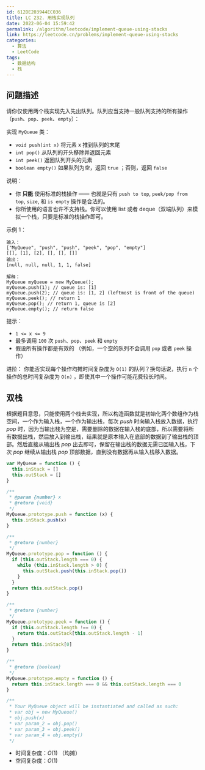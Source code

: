 ```yaml
---
id: 612DE203944EC036
title: LC 232. 用栈实现队列
date: 2022-06-04 15:59:42
permalink: /algorithm/leetcode/implement-queue-using-stacks
link: https://leetcode.cn/problems/implement-queue-using-stacks
categories:
  - 算法
  - LeetCode
tags:
  - 数据结构
  - 栈
---
```


<Level :type='1'/>

## 问题描述

请你仅使用两个栈实现先入先出队列。队列应当支持一般队列支持的所有操作（`push`、`pop`、`peek`、`empty`）：

实现 `MyQueue` 类：

- `void push(int x)` 将元素 x 推到队列的末尾
- `int pop()` 从队列的开头移除并返回元素
- `int peek()` 返回队列开头的元素
- `boolean empty()` 如果队列为空，返回 `true` ；否则，返回 `false`

说明：

- 你 **只能** 使用标准的栈操作 —— 也就是只有 `push to top`, `peek/pop from top`, `size`, 和 `is empty` 操作是合法的。
- 你所使用的语言也许不支持栈。你可以使用 list 或者 deque（双端队列）来模拟一个栈，只要是标准的栈操作即可。

示例 1：

```text
输入：
["MyQueue", "push", "push", "peek", "pop", "empty"]
[[], [1], [2], [], [], []]
输出：
[null, null, null, 1, 1, false]

解释：
MyQueue myQueue = new MyQueue();
myQueue.push(1); // queue is: [1]
myQueue.push(2); // queue is: [1, 2] (leftmost is front of the queue)
myQueue.peek(); // return 1
myQueue.pop(); // return 1, queue is [2]
myQueue.empty(); // return false
```

提示：

- `1 <= x <= 9`
- 最多调用 `100` 次 `push`、`pop`、`peek` 和 `empty`
- 假设所有操作都是有效的 （例如，一个空的队列不会调用 `pop` 或者 `peek` 操作）

进阶： 你能否实现每个操作均摊时间复杂度为 `O(1)` 的队列？换句话说，执行 `n` 个操作的总时间复杂度为 `O(n)` ，即使其中一个操作可能花费较长时间。

## 双栈

根据题目意思，只能使用两个栈去实现，所以构造函数就是初始化两个数组作为栈空间，一个作为输入栈，一个作为输出栈，每次 $push$ 时向输入栈放入数据，执行 $pop$ 时，因为当输出栈为空是，需要删除的数据在输入栈的底部，所以需要将所有数据出栈，然后放入到输出栈，结果就是原本输入在底部的数据到了输出栈的顶部。然后直接从输出栈 $pop$ 出去即可，保留在输出栈的数据无需已回输入栈，下次 $pop$ 继续从输出栈 $pop$ 顶部数据，直到没有数据再从输入栈移入数据。

```javascript
var MyQueue = function () {
  this.inStack = []
  this.outStack = []
}

/**
 * @param {number} x
 * @return {void}
 */
MyQueue.prototype.push = function (x) {
  this.inStack.push(x)
}

/**
 * @return {number}
 */
MyQueue.prototype.pop = function () {
  if (this.outStack.length === 0) {
    while (this.inStack.length > 0) {
      this.outStack.push(this.inStack.pop())
    }
  }
  return this.outStack.pop()
}

/**
 * @return {number}
 */
MyQueue.prototype.peek = function () {
  if (this.outStack.length !== 0) {
    return this.outStack[this.outStack.length - 1]
  }
  return this.inStack[0]
}

/**
 * @return {boolean}
 */
MyQueue.prototype.empty = function () {
  return this.inStack.length === 0 && this.outStack.length === 0
}

/**
 * Your MyQueue object will be instantiated and called as such:
 * var obj = new MyQueue()
 * obj.push(x)
 * var param_2 = obj.pop()
 * var param_3 = obj.peek()
 * var param_4 = obj.empty()
 */
```

- 时间复杂度：$O(1)$ （均摊）
- 空间复杂度：$O(1)$
